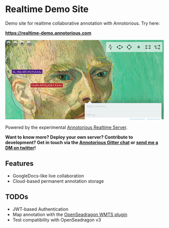# Realtime Demo Site

Demo site for realtime collaborative annotation with Annotorious. Try here:

__<https://realtime-demo.annotorious.com>__

![Social preview image](social.jpg)

Powered by the experimental
[Annotorious Realtime Server](https://github.com/recogito/realtime-annotation-server).

__Want to know more? Deploy your own server? Contribute to development? Get in touch via the 
[Annotorious Gitter chat](https://gitter.im/recogito/annotorious) or
[send me a DM on twitter](https://twitter.com/aboutgeo)!__

## Features

- GoogleDocs-like live collaboration
- Cloud-based permanent annotation storage

## TODOs

- JWT-based Authentication
- Map annotation with the [OpenSeadragon WMTS plugin](https://github.com/recogito/openseadragon-wmts)
- Test compatibility with OpenSeadragon v3

